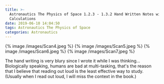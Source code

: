 ```yaml
---
title: >-
  Astronautics The Physics of Space 1.2.3 - 1.3.2 Hand Written Notes with all
  Calculations
date: 2019-06-10 14:04:50
tags: Astronautics The Physics of Space
categories: Astronautics
---
```


{% image /images/Scan4.jpeg %}
{% image /images/Scan5.jpeg %}
{% image /images/Scan6.jpeg %}
{% image /images/Scan7.jpeg %}

The hand writing is very blury since I wrote it while I was thinking... Biologically speaking, humans are bad at multi-tasking, that's the reason that I believe that reading out loud is the least effective way to study. (Usually when I read out loud, I will miss the context in the book.)
